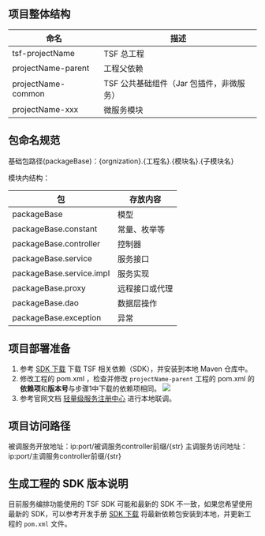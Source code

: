 ## 项目整体结构

| 命名               | 描述                                   |
| ------------------ | -------------------------------------- |
| tsf-projectName    | TSF 总工程                              |
| projectName-parent | 工程父依赖                             |
| projectName-common | TSF 公共基础组件（Jar 包插件，非微服务） |
| projectName-xxx    | 微服务模块                             |



## 包命名规范

基础包路径(packageBase)：{orgnization}.{工程名}.{模块名}.{子模块名}

模块内结构：

| 包                       | 存放内容       |
| ------------------------ | -------------- |
| packageBase              | 模型           |
| packageBase.constant     | 常量、枚举等   |
| packageBase.controller   | 控制器         |
| packageBase.service      | 服务接口       |
| packageBase.service.impl | 服务实现       |
| packageBase.proxy        | 远程接口或代理 |
| packageBase.dao          | 数据层操作     |
| packageBase.exception    | 异常           |



## 项目部署准备

1. 参考 [SDK 下载](https://cloud.tencent.com/document/product/649/20231) 下载 TSF 相关依赖（SDK），并安装到本地 Maven 仓库中。
2. 修改工程的 pom.xml ，检查并修改 `projectName-parent` 工程的 pom.xml 的**依赖项**和**版本号**与步骤1中下载的依赖项相同。
   ![](https://main.qcloudimg.com/raw/d7386428e57980c15d6911e0ce474d56.png)
3. 参考官网文档 [轻量级服务注册中心]( https://cloud.tencent.com/document/product/649/16618 ) 进行本地联调。



## 项目访问路径

被调服务开放地址：ip:port/被调服务controller前缀/{str}
主调服务访问地址：ip:port/主调服务controller前缀/{str}



## 生成工程的 SDK 版本说明

目前服务编排功能使用的 TSF SDK 可能和最新的 SDK 不一致，如果您希望使用最新的 SDK，可以参考开发手册 [SDK 下载](https://cloud.tencent.com/document/product/649/20231) 将最新依赖包安装到本地，并更新工程的 `pom.xml` 文件。

